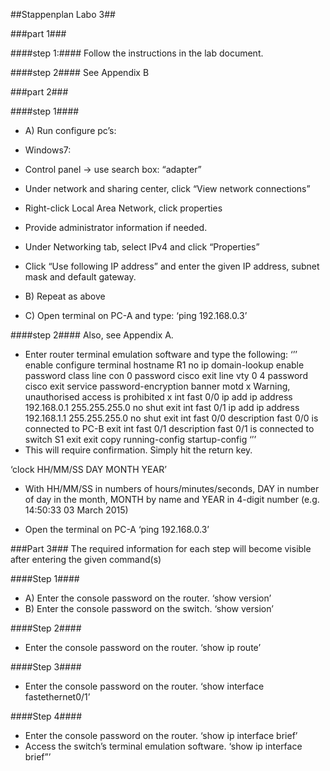 ##Stappenplan Labo 3##

###part 1###

####step 1:####
Follow the instructions in the lab document.

####step 2####
See Appendix B

###part 2###

####step 1####
* A) Run configure pc’s:
 * Windows7:
 * Control panel -> use search box: “adapter”
 * Under network and sharing center, click “View network connections”
 * Right-click Local Area Network, click properties
 * Provide administrator information if needed.
 * Under Networking tab, select IPv4 and click “Properties”
 * Click “Use following IP address” and enter the given IP address, subnet mask and default gateway.
* B) Repeat as above

* C) Open terminal on PC-A and type:
‘ping 192.168.0.3’



####step 2####
Also, see Appendix A.
* Enter router terminal emulation software and type the following:
‘’’
enable
configure terminal
hostname R1
no ip domain-lookup
enable password class
line con 0
password cisco
exit
line vty 0 4
password cisco
exit
service password-encryption
banner motd x Warning, unauthorised access is prohibited x
int fast 0/0
ip add
ip address 192.168.0.1 255.255.255.0
no shut
exit
int fast 0/1
ip add
ip address 192.168.1.1 255.255.255.0
no shut
exit
int fast 0/0
description fast 0/0 is connected to PC-B
exit
int fast 0/1
description fast 0/1 is connected to switch S1
exit
exit
copy running-config startup-config
‘’’
* This will require confirmation. Simply hit the return key.

‘clock HH/MM/SS DAY MONTH YEAR’
 * With HH/MM/SS in numbers of hours/minutes/seconds, DAY in number of day in the month, MONTH by name and YEAR in 4-digit number  (e.g. 14:50:33 03 March 2015)

* Open the terminal on PC-A
‘ping 192.168.0.3’

###Part 3###
The required information for each step will become visible after entering the given command(s)

####Step 1####
* A) Enter the console password on the router.
‘show version’
* B) Enter the console password on the switch.
‘show version’

####Step 2####

* Enter the console password on the router.
‘show ip route’

####Step 3####

* Enter the console password on the router.
‘show interface fastethernet0/1’

####Step 4####

* Enter the console password on the router.
‘show ip interface brief’
* Access the switch’s terminal emulation software.
‘show ip interface brief”’